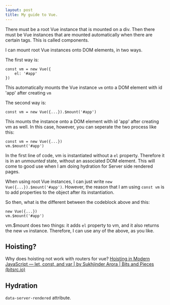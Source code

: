```yaml
---
layout: post
title: My guide to Vue.
---
```

There must be a root Vue instance that is mounted on a div. Then there must be Vue instances that are mounted automatically when there are certain tags. This is called components.

I can mount root Vue instances onto DOM elements,  in two ways.

The first way is:

    const vm = new Vue({
	    el: '#app'
	})

This automatically mounts the Vue instance `vm` onto a DOM element with id 'app' after creating `vm`

The second way is:

    const vm = new Vue({...}).$mount('#app')

This mounts the instance onto a DOM element with id 'app' after creating vm as well. In this case, however, you can seperate the two process like this:

    const vm = new Vue({...})
    vm.$mount('#app')

In the first line of code, vm is instantiated without a `el` property. Therefore it is in an *unmounted* state, without an associated DOM element.
This will come to good use when I am doing hydration for Server side rendered pages.

When using root Vue instances, I can just write `new Vue({...}).$mount('#app')`. However, the reason that I am using `const vm` is to add properties to the object after its instantiation.

So then, what is the different between the codeblock above and this:

	new Vue({...})
	vm.$mount('#app')

vm.$mount does two things: it adds `el` property to vm, and it also returns the new `vm` instance. Therefore, I can use any of the above, as you like.

## Hoisting?
Why does hoisting not work with routers for vue?
[Hoisting in Modern JavaScript — let, const, and var | by Sukhjinder Arora | Bits and Pieces (bitsrc.io)](https://blog.bitsrc.io/hoisting-in-modern-javascript-let-const-and-var-b290405adfda)

## Hydration
`data-server-rendered` attribute.
<!--stackedit_data:
eyJoaXN0b3J5IjpbMTEyODYxNTIyLDg0OTE0NTAzMiwtOTgwMz
Y2NzkxLDE0NTQ4MjQxNDEsMTA1MjI0ODY3OSwtMTYwNTkyNDg4
N119
-->